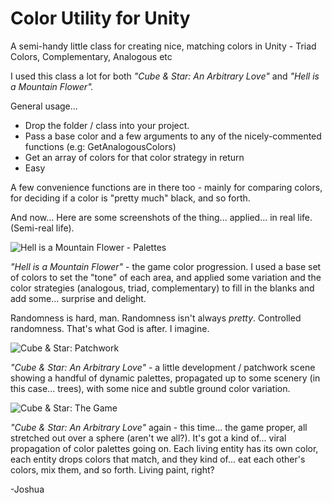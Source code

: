 # Color Utility for Unity

A semi-handy little class for creating nice, matching colors in Unity - Triad Colors, Complementary, Analogous etc

I used this class a lot for both *"Cube & Star: An Arbitrary Love"* and *"Hell is a Mountain Flower".*

General usage...

* Drop the folder / class into your project.
* Pass a base color and a few arguments to any of the nicely-commented functions (e.g: GetAnalogousColors)
* Get an array of colors for that color strategy in return
* Easy

A few convenience functions are in there too - mainly for comparing colors, for deciding if a color is "pretty much" black, and so forth.

And now... Here are some screenshots of the thing... applied... in real life. (Semi-real life).

![Hell is a Mountain Flower - Palettes](http://36.media.tumblr.com/2123db7f3b7a140adbdec49fda5cc2e8/tumblr_o06fo5BMTA1tyrg76o1_1280.png)

*"Hell is a Mountain Flower"* - the game color progression. I used a base set of colors to set the "tone" of each area, and applied some variation and the color strategies (analogous, triad, complementary) to fill in the blanks and add some... surprise and delight.

Randomness is hard, man. Randomness isn't always _pretty_. Controlled randomness. That's what God is after. I imagine.

![Cube & Star: Patchwork](http://2.bp.blogspot.com/-ZDa2qFoCins/UTXtWIzdkzI/AAAAAAAAA5I/Ir4oVBp4jeQ/s640/C_a_S_Color_3.png)

*"Cube & Star: An Arbitrary Love"* - a little development / patchwork scene showing a handful of dynamic palettes, propagated up to some scenery (in this case... trees), with some nice and subtle ground color variation.

![Cube & Star: The Game](http://www.gamasutra.com/db_area/images/blog/215268/Daytime_Buildings_Critters_Green_Blue_Red.png)

*"Cube & Star: An Arbitrary Love"* again - this time... the game proper, all stretched out over a sphere (aren't we all?). It's got a kind of... viral propagation of color palettes going on. Each living entity has its own color, each entity drops colors that match, and they kind of... eat each other's colors, mix them, and so forth. Living paint, right?

-Joshua




